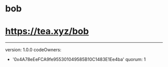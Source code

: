 # bob
# https://tea.xyz/bob
---
version: 1.0.0
codeOwners:
  - '0x4A78eEeFCA9fe955301049585B10C1483E1Ee4ba'
quorum: 1


